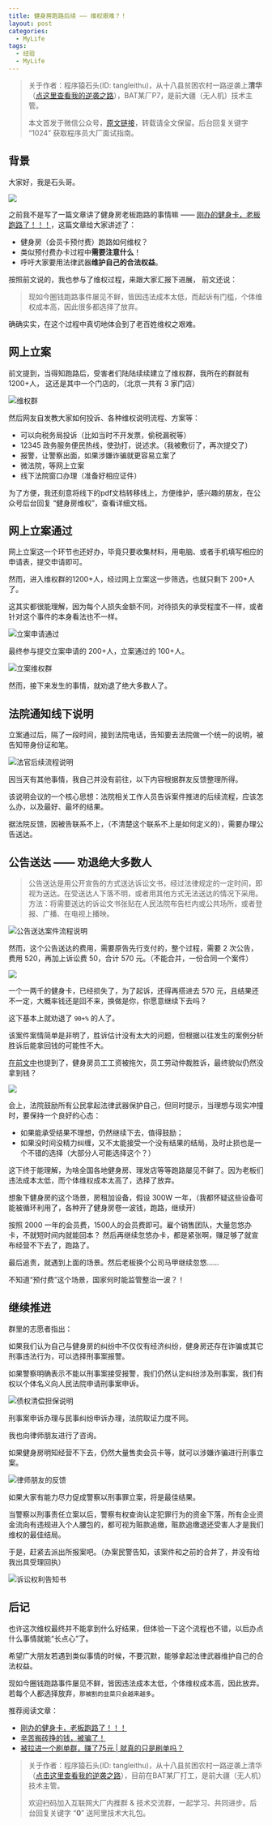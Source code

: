 ```yaml
---
title: 健身房跑路后续 —— 维权艰难？！
layout: post
categories:
  - MyLife
tags:
  - 经验
  - MyLife
---
```


> 关于作者：程序猿石头(ID: tangleithu)，从十八县贫困农村一路逆袭上**清华**（[点这里查看我的逆袭之路](https://mp.weixin.qq.com/s/G3i7qWK1MPvJ-BfUxfOycQ)），BAT某厂P7，是前大疆（无人机）技术主管。
>
> 本文首发于微信公众号，[原文链接](https://mp.weixin.qq.com/s/Zvi48VE5l0Fzit0yWQTZHw)，转载请全文保留。后台回复关键字 “1024” 获取程序员大厂面试指南。

## 背景

大家好，我是石头哥。

![](/resources/gitee-blog-resources/2021-12-19/1639908310960-image.png)

之前我不是写了一篇文章讲了健身房老板跑路的事情嘛 —— [刚办的健身卡，老板跑路了！！！](https://mp.weixin.qq.com/s/nRTQ2zpXZcpkRU7Z3CphMw)，这篇文章给大家讲述了：

- 健身房（会员卡预付费）跑路如何维权？
- 类似预付费办卡过程中**需要注意什么**！
- 呼吁大家要用法律武器**维护自己的合法权益**。

按照前文说的，我也参与了维权过程，来跟大家汇报下进展， 前文还说：

>现如今圈钱跑路事件屡见不鲜，皆因违法成本太低，而起诉有门槛，个体维权成本高，因此很多都选择了放弃。

确确实实，在这个过程中真切地体会到了老百姓维权之艰难。

## 网上立案

前文提到，当得知跑路后，受害者们陆陆续续建立了维权群，我所在的群就有 1200+人， 这还是其中一个门店的，（北京一共有 3 家门店）

![维权群](/resources/gitee-blog-resources/2021-12-19/1639908627085-image.png)

然后网友自发教大家如何投诉、各种维权说明流程、方案等：

- 可以向税务局投诉（比如当时不开发票，偷税漏税等）
- 12345 政务服务便民热线，使劲打，说述求。（我被敷衍了，再次提交了）
- 报警，让警察出面，如果涉嫌诈骗就更容易立案了
- 微法院，等网上立案
- 线下法院窗口办理（准备好相应证件）

为了方便，我还刻意将线下的pdf文档转移线上，方便维护，感兴趣的朋友，在公众号后台回复 “健身房维权”，查看详细文档。

## 网上立案通过

网上立案这一个环节也还好办，毕竟只要收集材料，用电脑、或者手机填写相应的申请表，提交申请即可。

然而，进入维权群的1200+人，经过网上立案这一步筛选，也就只剩下 200+人了。

这其实都很能理解，因为每个人损失金额不同，对待损失的承受程度不一样，或者针对这个事件的本身看法也不一样。

![立案申请通过](/resources/gitee-blog-resources/2021-12-19/1639903598741-image.png)

最终参与提交立案申请的 200+人，立案通过的 100+人。

![立案维权群](/resources/gitee-blog-resources/2021-12-19/1639908534194-image.png)

然而，接下来发生的事情，就劝退了绝大多数人了。

## 法院通知线下说明

立案通过后，隔了一段时间，接到法院电话，告知要去法院做一个统一的说明，被告知带身份证和笔。

![法官后续流程说明](/resources/gitee-blog-resources/2021-12-19/1639904418543-image.png)

因当天有其他事情，我自己并没有前往，以下内容根据群友反馈整理所得。

该说明会议的一个核心思想：法院相关工作人员告诉案件推进的后续流程，应该怎么办，以及最好、最坏的结果。

据法院反馈，因被告联系不上，（不清楚这个联系不上是如何定义的），需要办理公告送达。

## 公告送达 —— 劝退绝大多数人

>公告送达是用公开宣告的方式送达诉讼文书，经过法律规定的一定时间，即视为送达。在受送达人下落不明，或者用其他方式无法送达的情况下采用。方法：将需要送达的诉讼文书张贴在人民法院布告栏内或公共场所，或者登报、广播、在电视上播映。

![公告送达案件流程说明](/resources/gitee-blog-resources/2021-12-19/1639904607566-gaogao-songda.jpg)

然而，这个公告送达的费用，需要原告先行支付的，整个过程，需要 2 次公告，费用 520，再加上诉讼费 50，合计 570 元。（不能合并，一份合同一个案件）

![](/resources/gitee-blog-resources/2021-12-19/1639905524386-image.png)

一个一两千的健身卡，已经损失了，为了起诉，还得再搭进去 570 元，且结果还不一定，大概率钱还是回不来，换做是你，你愿意继续下去吗？

这下基本上就劝退了 `90+%` 的人了。

该案件案情简单是非明了，胜诉估计没有太大的问题，但根据以往发生的案例分析胜诉后能拿回钱的可能性不大。

[在前文中](https://mp.weixin.qq.com/s/nRTQ2zpXZcpkRU7Z3CphMw)也提到了，健身房员工工资被拖欠，员工劳动仲裁胜诉，最终貌似仍然没拿到钱？

![](/resources/gitee-blog-resources/2021-12-19/1639906215961-image.png)

会上，法院鼓励所有公民拿起法律武器保护自己，但同时提示，当理想与现实冲撞时，要保持一个良好的心态：

- 如果能承受结果不理想，仍然继续下去，值得鼓励；
- 如果没时间没精力纠缠，又不太能接受一个没有结果的结局，及时止损也是一个不错的选择（大部分人可能选择这个？）

这下终于能理解，为啥全国各地健身房、理发店等等跑路屡见不鲜了。因为老板们违法成本太低，而个体维权成本太高了，选择了放弃。

想象下健身房的这个场景，房租加设备，假设 300W 一年，（我都怀疑这些设备可能被循环利用了，各种开了健身房卷一波钱，跑路，继续开）

按照 2000 一年的会员费，1500人的会员费即可。雇个销售团队，大量忽悠办卡，不就短时间内就能回本？ 然后再继续忽悠办卡，都是紧张啊，赚足够了就宣布经营不下去了，跑路了。

最后追责，就遇到上面的场景。然后老板换个公司马甲继续忽悠……

不知道“预付费”这个场景，国家何时能监管整治一波？！

## 继续推进

群里的志愿者指出：

如果我们认为自己与健身房的纠纷中不仅仅有经济纠纷，健身房还存在诈骗或其它刑事违法行为，可以选择刑事案报警。

如果警察明确表示不能以刑事案接受报警，我们仍然认定纠纷涉及刑事案，我们有权以个体名义向人民法院申请刑事案申诉。

![债权清偿担保说明](/resources/gitee-blog-resources/2021-12-19/1639907300390-50-5.jpg)

刑事案申诉办理与民事纠纷申诉办理，法院取证力度不同。

我也向律师朋友进行了咨询。 

如果健身房明知经营不下去，仍然大量售卖会员卡等，就可以涉嫌诈骗进行刑事立案。

![律师朋友的反馈](/resources/gitee-blog-resources/2021-12-19/1639907498396-image.png)

如果大家有能力尽力促成警察以刑事罪立案，将是最佳结果。

当警察以刑事责任立案以后，警察有权查询认定犯罪行为的资金下落，所有企业资金流向有违规进入个人腰包的，都可视为赃款追缴，赃款追缴退还受害人才是我们维权的最佳结局。

于是，赶紧去派出所报案吧。（办案民警告知，该案件和之前的合并了，并没有给我出具受理回执）

![诉讼权利告知书](/resources/gitee-blog-resources/2021-12-19/1639907794619-gaozhishu.jpg)

## 后记

也许这次维权最终并不能拿到什么好结果，但体验一下这个流程也不错，以后办点什么事情就能“长点心”了。

希望广大朋友若遇到类似事情的时候，不要沉默，能够拿起法律武器维护自己的合法权益。

现如今圈钱跑路事件屡见不鲜，皆因违法成本太低，个体维权成本高，因此放弃。若每个人都选择放弃，`那被割的韭菜只会越来越多`。

推荐阅读文章：

- [刚办的健身卡，老板跑路了！！！](https://mp.weixin.qq.com/s/nRTQ2zpXZcpkRU7Z3CphMw)
- [辛苦搬砖挣的钱，被骗了！](https://mp.weixin.qq.com/s?__biz=MzI3OTUzMzcwNw==&mid=2247493855&idx=1&sn=55c507ac2a459c4fd9ce69ca2ef9e0e8&chksm=eb44e93bdc33602db26a4737f60dce11d5656fe682420a05362d806adb58d0a050da02087d6d&token=503311523&lang=zh_CN#rd)
- [被拉进一个刷单群，赚了75元 | 就真的只是刷单吗？](https://mp.weixin.qq.com/s?__biz=MzI3OTUzMzcwNw==&mid=2247493052&idx=1&sn=577948f73e728f1059788190f14fa511&chksm=eb44e458dc336d4ec960ba352fd6bc4f93ef217e6f89d1e568a0b00833dc6a7ba6f3ed679b4c&token=1336735893&lang=zh_CN&scene=21#wechat_redirect)

> 关于作者：程序猿石头(ID: tangleithu)，从十八县贫困农村一路逆袭上清华（[点击这里查看我的逆袭之路](https://mp.weixin.qq.com/s/G3i7qWK1MPvJ-BfUxfOycQ)），目前在BAT某厂打工，是前大疆（无人机）技术主管。
>
> 欢迎扫码加入互联网大厂内推群 & 技术交流群，一起学习、共同进步。后台回复关键字 “**0**” 送阿里技术大礼包。
